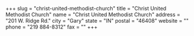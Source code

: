 +++
slug = "christ-united-methodist-church"
title = "Christ United Methodist Church"
name = "Christ United Methodist Church"
address = "201 W. Ridge Rd."
city = "Gary"
state = "IN"
postal = "46408"
website = ""
phone = "219 884-8312"
fax = ""
+++
